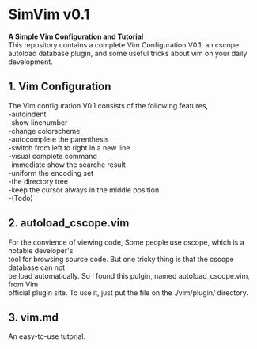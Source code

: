 # SimVim v0.1
**A Simple Vim Configuration and Tutorial**  
This repository contains a complete Vim Configuration V0.1, an cscope autoload 
database plugin, and some useful tricks about vim on your daily development.</br>

## 1. Vim Configuration
The Vim configuration V0.1 consists of the following features,</br>
    -autoindent</br>
    -show linenumber</br>
    -change colorscheme</br>
    -autocomplete the parenthesis</br>
    -switch from left to right in a new line</br>
    -visual complete command</br>
    -immediate show the searche result</br>
    -uniform the encoding set</br>
    -the directory tree</br>
    -keep the cursor always in the middle position</br>
    -(Todo)</br>
    
## 2. autoload_cscope.vim
For the convience of viewing code, Some people use cscope, which is a notable developer's  
tool for browsing source code. But one tricky thing is that the cscope database can not  
be load automatically. So I found this pulgin, named  autoload_cscope.vim, from Vim  
official plugin site. To use it, just put the file on the ./vim/plugin/ directory.</br>

## 3. vim.md
An easy-to-use tutorial.
